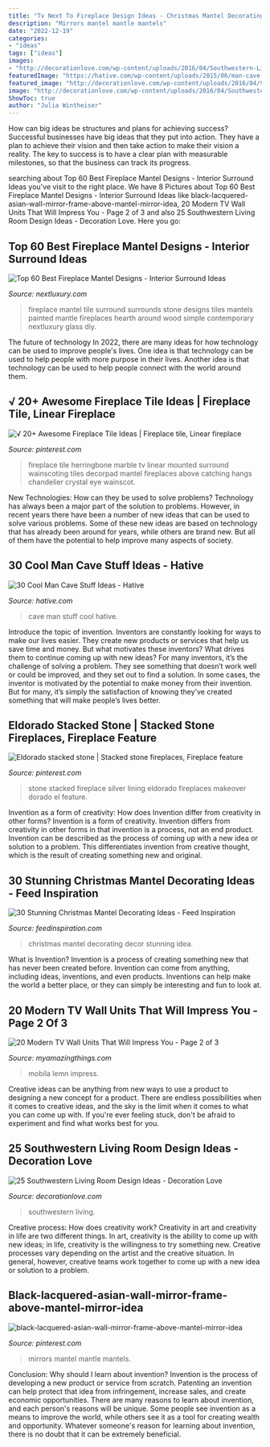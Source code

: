 ```yaml
---
title: "Tv Next To Fireplace Design Ideas - Christmas Mantel Decorating Decor Stunning Idea"
description: "Mirrors mantel mantle mantels"
date: "2022-12-19"
categories:
- "ideas"
tags: ["ideas"]
images:
- "http://decorationlove.com/wp-content/uploads/2016/04/Southwestern-Living-Room-Ideas.jpg"
featuredImage: "https://hative.com/wp-content/uploads/2015/06/man-cave-stuff/32-man-cave-stuff-ideas.jpg"
featured_image: "http://decorationlove.com/wp-content/uploads/2016/04/Southwestern-Living-Room-Ideas.jpg"
image: "http://decorationlove.com/wp-content/uploads/2016/04/Southwestern-Living-Room-Ideas.jpg"
ShowToc: true
author: "Julia Wintheiser"
---
```



How can big ideas be structures and plans for achieving success?
Successful businesses have big ideas that they put into action. They have a plan to achieve their vision and then take action to make their vision a reality. The key to success is to have a clear plan with measurable milestones, so that the business can track its progress.

	

		
searching about Top 60 Best Fireplace Mantel Designs - Interior Surround Ideas you've visit to the right place. We have 8 Pictures about Top 60 Best Fireplace Mantel Designs - Interior Surround Ideas like black-lacquered-asian-wall-mirror-frame-above-mantel-mirror-idea, 20 Modern TV Wall Units That Will Impress You - Page 2 of 3 and also 25 Southwestern Living Room Design Ideas - Decoration Love. Here you go:
		
    
## Top 60 Best Fireplace Mantel Designs - Interior Surround Ideas

<img loading=lazy src="http://nextluxury.com/wp-content/uploads/small-tiles-pattern-fireplace-mantel-design-ideas.jpg" onerror="this.onerror=null;this.src='https://tse4.mm.bing.net/th?id=OIP.EAUvJDE95qF1qKvTw4W7oQAAAA&amp;pid=15.1';" alt="Top 60 Best Fireplace Mantel Designs - Interior Surround Ideas">

_Source: nextluxury.com_

>fireplace mantel tile surround surrounds stone designs tiles mantels painted mantle fireplaces hearth around wood simple contemporary nextluxury glass diy. 

	

The future of technology
In 2022, there are many ideas for how technology can be used to improve people's lives. One idea is that technology can be used to help people with more purpose in their lives. Another idea is that technology can be used to help people connect with the world around them.

    
## √ 20+ Awesome Fireplace Tile Ideas | Fireplace Tile, Linear Fireplace

<img loading=lazy src="https://i.pinimg.com/736x/7d/01/54/7d01544cc62fee7f9df6bd41c56b59fa.jpg" onerror="this.onerror=null;this.src='https://tse2.mm.bing.net/th?id=OIP.0D-hvXvBQiC85uT3nESnRgHaLH&amp;pid=15.1';" alt="√ 20+ Awesome Fireplace Tile Ideas | Fireplace tile, Linear fireplace">

_Source: pinterest.com_

>fireplace tile herringbone marble tv linear mounted surround wainscoting tiles decorpad mantel fireplaces above catching hangs chandelier crystal eye wainscot. 

	

New Technologies: How can they be used to solve problems?
Technology has always been a major part of the solution to problems. However, in recent years there have been a number of new ideas that can be used to solve various problems. Some of these new ideas are based on technology that has already been around for years, while others are brand new. But all of them have the potential to help improve many aspects of society.

    
## 30 Cool Man Cave Stuff Ideas - Hative

<img loading=lazy src="https://hative.com/wp-content/uploads/2015/06/man-cave-stuff/32-man-cave-stuff-ideas.jpg" onerror="this.onerror=null;this.src='https://tse2.mm.bing.net/th?id=OIP.ym7RTeEPnDHQA1SbX95aAwHaO0&amp;pid=15.1';" alt="30 Cool Man Cave Stuff Ideas - Hative">

_Source: hative.com_

>cave man stuff cool hative. 

	

Introduce the topic of invention.
Inventors are constantly looking for ways to make our lives easier. They create new products or services that help us save time and money. But what motivates these inventors? What drives them to continue coming up with new ideas?
For many inventors, it’s the challenge of solving a problem. They see something that doesn’t work well or could be improved, and they set out to find a solution. In some cases, the inventor is motivated by the potential to make money from their invention. But for many, it’s simply the satisfaction of knowing they’ve created something that will make people’s lives better.

    
## Eldorado Stacked Stone | Stacked Stone Fireplaces, Fireplace Feature

<img loading=lazy src="https://i.pinimg.com/736x/76/35/67/76356749598312e588eed54b6e49646f.jpg" onerror="this.onerror=null;this.src='https://tse2.mm.bing.net/th?id=OIP.uIOzLIkfRkI4vYFw6XEvnAHaJ3&amp;pid=15.1';" alt="Eldorado stacked stone | Stacked stone fireplaces, Fireplace feature">

_Source: pinterest.com_

>stone stacked fireplace silver lining eldorado fireplaces makeover dorado el feature. 

	

Invention as a form of creativity: How does Invention differ from creativity in other forms?
Invention is a form of creativity. Invention differs from creativity in other forms in that invention is a process, not an end product. Invention can be described as the process of coming up with a new idea or solution to a problem. This differentiates invention from creative thought, which is the result of creating something new and original.

    
## 30 Stunning Christmas Mantel Decorating Ideas - Feed Inspiration

<img loading=lazy src="http://feedinspiration.com/wp-content/uploads/2016/09/Christmas-Mantel-Decor-Idea.jpg" onerror="this.onerror=null;this.src='https://tse4.mm.bing.net/th?id=OIP.NDzUOB6DrmbFcqxTjBWnCAHaLF&amp;pid=15.1';" alt="30 Stunning Christmas Mantel Decorating Ideas - Feed Inspiration">

_Source: feedinspiration.com_

>christmas mantel decorating decor stunning idea. 

	

What is Invention?
Invention is a process of creating something new that has never been created before. Invention can come from anything, including ideas, inventions, and even products. Inventions can help make the world a better place, or they can simply be interesting and fun to look at.

    
## 20 Modern TV Wall Units That Will Impress You - Page 2 Of 3

<img loading=lazy src="https://myamazingthings.com/wp-content/uploads/2016/12/abw_dorade_eml.jpg" onerror="this.onerror=null;this.src='https://tse3.mm.bing.net/th?id=OIP.odeN7IFLdFx9DZu1oPjGxQHaGY&amp;pid=15.1';" alt="20 Modern TV Wall Units That Will Impress You - Page 2 of 3">

_Source: myamazingthings.com_

>mobila lemn impress. 

	

Creative ideas can be anything from new ways to use a product to designing a new concept for a product. There are endless possibilities when it comes to creative ideas, and the sky is the limit when it comes to what you can come up with. If you're ever feeling stuck, don't be afraid to experiment and find what works best for you.

    
## 25 Southwestern Living Room Design Ideas - Decoration Love

<img loading=lazy src="http://decorationlove.com/wp-content/uploads/2016/04/Southwestern-Living-Room-Ideas.jpg" onerror="this.onerror=null;this.src='https://tse3.mm.bing.net/th?id=OIP.RuRy1CsC0_j2V-aLv1WeqgHaJ4&amp;pid=15.1';" alt="25 Southwestern Living Room Design Ideas - Decoration Love">

_Source: decorationlove.com_

>southwestern living. 

	

Creative process: How does creativity work?
Creativity in art and creativity in life are two different things. In art, creativity is the ability to come up with new ideas; in life, creativity is the willingness to try something new. Creative processes vary depending on the artist and the creative situation. In general, however, creative teams work together to come up with a new idea or solution to a problem.

    
## Black-lacquered-asian-wall-mirror-frame-above-mantel-mirror-idea

<img loading=lazy src="https://i.pinimg.com/736x/00/68/c3/0068c377aa140d1d262377ca3ebe7d6d--fireplace-living-rooms-wall-fireplaces.jpg" onerror="this.onerror=null;this.src='https://tse4.mm.bing.net/th?id=OIP.uPTenZVH-k6-arPK760qrQHaLH&amp;pid=15.1';" alt="black-lacquered-asian-wall-mirror-frame-above-mantel-mirror-idea">

_Source: pinterest.com_

>mirrors mantel mantle mantels. 

	

Conclusion: Why should I learn about invention?
Invention is the process of developing a new product or service from scratch. Patenting an invention can help protect that idea from infringement, increase sales, and create economic opportunities. There are many reasons to learn about invention, and each person's reasons will be unique. Some people see invention as a means to improve the world, while others see it as a tool for creating wealth and opportunity. Whatever someone's reason for learning about invention, there is no doubt that it can be extremely beneficial.

